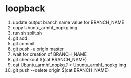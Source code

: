# loopback

1. update output branch name value for BRANCH_NAME
2. copy Ubuntu_armhf_nopkg.img
3. run sh split.sh
4. git add .
5. git commit
6. git push -u origin master
7. wait for creation of BRANCH_NAME
8. git checkout $(cat BRANCH_NAME)
9. cat Ubuntu_armhf_nopkg.? > Ubuntu_armhf_nopkg.img
10. git push --delete origin $(cat BRANCH_NAME)
